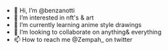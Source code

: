 - 👋 Hi, I’m @benzanotti
- 👀 I’m interested in nft's & art
- 🌱 I’m currently learning anime style drawings 
- 💞️ I’m looking to collaborate on anything& everything
- 📫 How to reach me @Zempah_ on twitter

<!---
benzanotti/benzanotti is a ✨ special ✨ repository because its `README.md` (this file) appears on your GitHub profile.
You can click the Preview link to take a look at your changes.
--->
